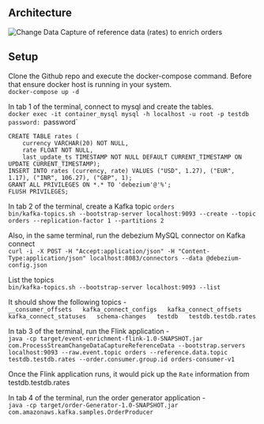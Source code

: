 
## Architecture

![Change Data Capture of reference data (rates) to enrich orders](arch.jpg)

## Setup

Clone the Github repo and execute the docker-compose command. Before that ensure docker host is running in your system.  
    `docker-compose up -d`

In tab 1 of the terminal, connect to mysql and create the tables.  
    `docker exec -it container_mysql mysql -h localhost -u root -p testdb`
    `password: `password`

    CREATE TABLE rates (
        currency VARCHAR(20) NOT NULL, 
        rate FLOAT NOT NULL, 
        last_update_ts TIMESTAMP NOT NULL DEFAULT CURRENT_TIMESTAMP ON UPDATE CURRENT_TIMESTAMP);
    INSERT INTO rates (currency, rate) VALUES ("USD", 1.27), ("EUR", 1.17), ("INR", 106.27), ("GBP", 1);
    GRANT ALL PRIVILEGES ON *.* TO 'debezium'@'%';
    FLUSH PRIVILEGES;

In tab 2 of the terminal, create a Kafka topic `orders`  
    `bin/kafka-topics.sh --bootstrap-server localhost:9093 --create --topic orders --replication-factor 1 --partitions 2`

Also, in the same terminal, run the debezium MySQL connector on Kafka connect  
    `curl -i -X POST -H "Accept:application/json" -H "Content-Type:application/json" localhost:8083/connectors --data @debezium-config.json`

List the topics  
    `bin/kafka-topics.sh --bootstrap-server localhost:9093 --list`

It should show the following topics -  
    `__consumer_offsets  
    kafka_connect_configs  
    kafka_connect_offsets  
    kafka_connect_statuses  
    schema-changes  
    testdb  
    testdb.testdb.rates`

In tab 3 of the terminal, run the Flink application -  
    `java -cp target/event-enrichment-flink-1.0-SNAPSHOT.jar com.ProcessStreamChangeDataCaptureReferenceData --bootstrap.servers localhost:9093 --raw.event.topic orders --reference.data.topic testdb.testdb.rates --order.consumer.group.id orders-consumer-v1`

Once the Flink application runs, it would pick up the `Rate` information from testdb.testdb.rates

In tab 4 of the terminal, run the order generator application -  
    `java -cp target/order-Generator-1.0-SNAPSHOT.jar com.amazonaws.kafka.samples.OrderProducer`

